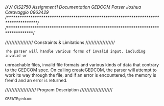 

/****************************************************************************************/
/***************************************************************************************/
			      CIS2750 Assignment1 Documentation
							 GEDCOM Parser
						  Joshua Caravaggio
							   0963429
/**************************************************************************************/
/*************************************************************************************/


////////////////// Constraints & Limitations ///////////////////


	The parser will handle various forms of invalid input, including invalid or
unreachable files, invalid file formats and various kinds of data that contrary to the
GEDCOM spec. On calling createGEDCOM, the parser will attempt to work its way through 
the file, and if an error is encountered, the memory is free'd and an error is returned.


//////////////////// Program Description /////////////////////


	CREATEgedcom
	


